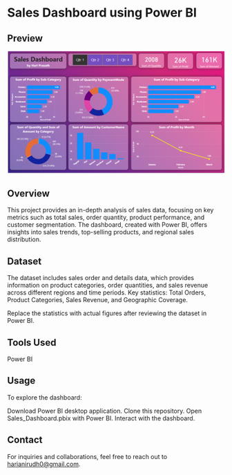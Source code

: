 # Sales Dashboard using Power BI
## Preview

![Sales Dashboard](https://github.com/hari7702/Power-BI-Projects/blob/main/Sales%20Dashboard/Sales%20Dashboards.png)

## Overview
This project provides an in-depth analysis of sales data, focusing on key metrics such as total sales, order quantity, product performance, and customer segmentation. The dashboard, created with Power BI, offers insights into sales trends, top-selling products, and regional sales distribution.

## Dataset
The dataset includes sales order and details data, which provides information on product categories, order quantities, and sales revenue across different regions and time periods. Key statistics: Total Orders, Product Categories, Sales Revenue, and Geographic Coverage.

Replace the statistics with actual figures after reviewing the dataset in Power BI.

## Tools Used
Power BI
## Usage
To explore the dashboard:

Download Power BI desktop application.
Clone this repository.
Open Sales_Dashboard.pbix with Power BI.
Interact with the dashboard.
## Contact
For inquiries and collaborations, feel free to reach out to harianirudh0@gmail.com.
